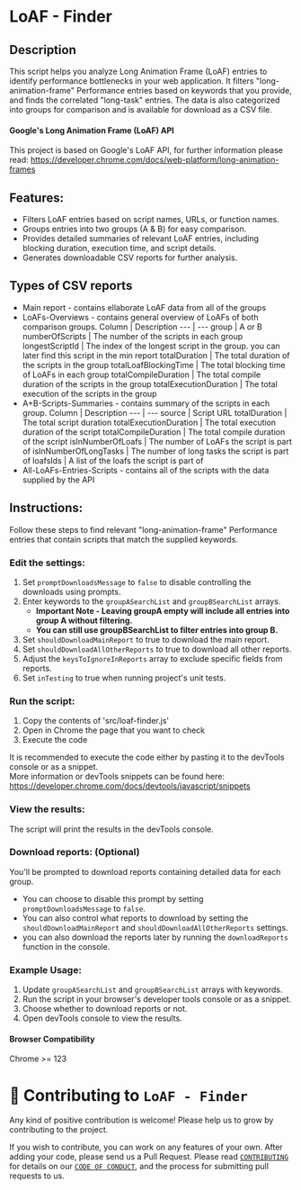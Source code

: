 # LoAF - Finder
## Description
This script helps you analyze Long Animation Frame (LoAF) entries to identify performance bottlenecks in your web application.
It filters "long-animation-frame" Performance entries based on keywords that you provide, and finds the correlated "long-task" entries.
The data is also categorized into groups for comparison and is available for download as a CSV file.

#### Google's Long Animation Frame (LoAF) API
This project is based on Google's LoAF API, for further information please read:
https://developer.chrome.com/docs/web-platform/long-animation-frames

## Features:
- Filters LoAF entries based on script names, URLs, or function names.
- Groups entries into two groups (A & B) for easy comparison.
- Provides detailed summaries of relevant LoAF entries, including blocking duration, execution time, and script details.
- Generates downloadable CSV reports for further analysis.

## Types of CSV reports
- Main report - contains ellaborate LoAF data from all of the groups
- LoAFs-Overviews - contains general overview of LoAFs of both comparison groups.
  Column | Description 
  --- | --- 
  group | A or B
  numberOfScripts | The number of the scripts in each group
  longestScriptId | The index of the longest script in the group. you can later find this script in the min report 
  totalDuration | The total duration of the scripts in the group
  totalLoafBlockingTime | The total blocking time of LoAFs in each group
  totalCompileDuration | The total compile duration of the scripts in the group
  totalExecutionDuration | The total execution of the scripts in the group 
- A+B-Scripts-Summaries - contains summary of the scripts in each group.
  Column | Description 
  --- | --- 
  source |  Script URL
  totalDuration | The total script duration
  totalExecutionDuration | The total execution duration of the script
  totalCompileDuration | The total compile duration of the script
  isInNumberOfLoafs | The number of LoAFs the script is part of
  isInNumberOfLongTasks | The number of long tasks the script is part of
  loafsIds | A list of the loafs the script is part of
- All-LoAFs-Entries-Scripts - contains all of the scripts with the data supplied by the API
  

## Instructions:
Follow these steps to find relevant "long-animation-frame" Performance entries that contain scripts that match the supplied keywords.

### Edit the settings:
1. Set `promptDownloadsMessage` to `false` to disable controlling the downloads using prompts.
2. Enter keywords to the `groupASearchList` and `groupBSearchList` arrays.
   * **Important Note - Leaving groupA empty will include all entries into group A without filtering.**
   * **You can still use groupBSearchList to filter entries into group B.**
3. Set `shouldDownloadMainReport` to true to download the main report.
4. Set `shouldDownloadAllOtherReports` to true to download all other reports.
5. Adjust the `keysToIgnoreInReports` array to exclude specific fields from reports.
6. Set `inTesting` to true when running project's unit tests.

### Run the script:
1. Copy the contents of 'src/loaf-finder.js'
2. Open in Chrome the page that you want to check
3. Execute the code

It is recommended to execute the code either by pasting it to the devTools console or as a snippet.   
More information or devTools snippets can be found here: https://developer.chrome.com/docs/devtools/javascript/snippets

### View the results:
The script will print the results in the devTools console.

### Download reports: (Optional)
You'll be prompted to download reports containing detailed data for each group.
* You can choose to disable this prompt by setting `promptDownloadsMessage` to `false`.
* You can also control what reports to download by setting the `shouldDownloadMainReport` and `shouldDownloadAllOtherReports` settings.
* you can also download the reports later by running the `downloadReports` function in the console.

### Example Usage:
1. Update `groupASearchList` and `groupBSearchList` arrays with keywords.
2. Run the script in your browser's developer tools console or as a snippet.
3. Choose whether to download reports or not.
4. Open devTools console to view the results.

#### Browser Compatibility
Chrome >= 123

# 🤝 Contributing to `LoAF - Finder`
Any kind of positive contribution is welcome! Please help us to grow by contributing to the project.

If you wish to contribute, you can work on any features of your own. After adding your code, please send us a Pull Request.
Please read [`CONTRIBUTING`](CONTRIBUTING.md) for details on our [`CODE OF CONDUCT`](CODE_OF_CONDUCT.md), and the process for submitting pull requests to us.
